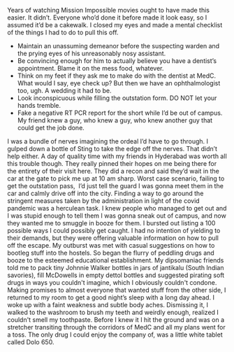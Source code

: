 <p><!-- wp:paragraph --></p>
<p>Years of watching Mission Impossible movies ought to have made this easier. It didn’t. Everyone who’d done it before made it look easy, so I assumed it’d be a cakewalk. I closed my eyes and made a mental checklist of the things I had to do to pull this off.&nbsp;</p>
<p><!-- /wp:paragraph --></p>
<p><!-- wp:list --></p>
<ul>
<li>Maintain an unassuming demeanor before the suspecting warden and the prying eyes of his unreasonably nosy assistant.&nbsp;</li>
<li>Be convincing enough for him to actually believe you have a dentist’s appointment. Blame it on the mess food, whatever.&nbsp;</li>
<li>Think on my feet if they ask me to make do with the dentist at MedC. What would I say, eye check up? But then we have an ophthalmologist too, ugh. A wedding it had to be.</li>
<li>Look inconspicuous while filling the outstation form. DO NOT let your hands tremble.&nbsp;</li>
<li>Fake a negative RT PCR report for the short while I’d be out of campus. My friend knew a guy, who knew a guy, who knew another guy that could get the job done.&nbsp;</li>
</ul>
<p><!-- /wp:list --></p>
<p><!-- wp:paragraph --></p>
<p>I was a bundle of nerves imagining the ordeal I’d have to go through. I gulped down a bottle of Sting to take the edge off the nerves. That didn’t help either. A day of quality time with my friends in Hyderabad was worth all this trouble though. They really pinned their hopes on me being there for the entirety of their visit here. They did a recon and said they’d wait in the car at the gate to pick me up at 10 am sharp. Worst case scenario, failing to get the outstation pass,&nbsp; I’d just tell the guard I was gonna meet them in the car and calmly drive off into the city. Finding a way to go around the stringent measures taken by the administration in light of the covid pandemic was a herculean task. I knew people who managed to get out and I was stupid enough to tell them I was gonna sneak out of campus, and now they wanted me to smuggle in booze for them. I bursted out listing a 100 possible ways I could possibly get caught. I had no intention of yielding to their demands, but they were offering valuable information on how to pull off the escape. My outburst was met with casual suggestions on how to bootleg stuff into the hostels. So began the flurry of peddling drugs and booze to the esteemed educational establishment. My dipsomaniac friends told me to pack tiny Johnnie Walker bottles in jars of jantikalu (South Indian savories), fill McDowells in empty dettol bottles and suggested pirating soft drugs in ways you couldn't imagine, which I obviously couldn't condone. Making promises to almost everyone that wanted stuff from the other side, I returned to my room to get a good night’s sleep with a long day ahead. I woke up with a faint weakness and subtle body aches. Dismissing it, I walked to the washroom to brush my teeth and weirdly enough, realized I couldn't smell my toothpaste. Before I knew it I hit the ground and was on a stretcher transiting through the corridors of MedC and all my plans went for a toss. The only drug I could enjoy the company of, was a little white tablet called Dolo 650.&nbsp;</p>
<p><!-- /wp:paragraph --></p>
